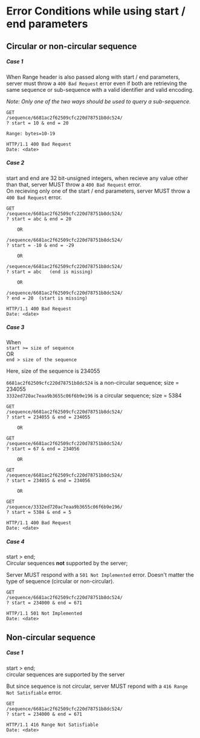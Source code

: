 # Error Conditions while using start / end parameters
## Circular or non-circular sequence
##### Case 1
When Range header is also passed along with start / end parameters, server must throw a `400 Bad Request` error even if both are retrieving the same sequence or sub-sequence with a valid identifier and valid encoding.

_Note: Only one of the two ways should be used to query a sub-sequence._

```
GET
/sequence/6681ac2f62509cfc220d78751b8dc524/
? start = 10 & end = 20

Range: bytes=10-19

```

```
HTTP/1.1 400 Bad Request
Date: <date>
```

##### Case 2
start and end are 32 bit-unsigned integers, when recieve any value other than that, server MUST throw a `400 Bad Request` error.  
On recieving only one of the start / end parameters, server MUST throw a `400 Bad Request` error.


```
GET
/sequence/6681ac2f62509cfc220d78751b8dc524/
? start = abc & end = 20

    OR

/sequence/6681ac2f62509cfc220d78751b8dc524/
? start = -10 & end = -29

    OR

/sequence/6681ac2f62509cfc220d78751b8dc524/
? start = abc   (end is missing)

    OR

/sequence/6681ac2f62509cfc220d78751b8dc524/
? end = 20  (start is missing)
```

```
HTTP/1.1 400 Bad Request
Date: <date>
```

##### Case 3
When  
`start >= size of sequence`  
OR  
`end > size of the sequence`

Here, size of the sequence is 234055

`6681ac2f62509cfc220d78751b8dc524` is a non-circular sequence; size = 234055  
`3332ed720ac7eaa9b3655c06f6b9e196` is a circular sequence; size = 5384

```
GET
/sequence/6681ac2f62509cfc220d78751b8dc524/
? start = 234055 & end = 234055

    OR

GET
/sequence/6681ac2f62509cfc220d78751b8dc524/
? start = 67 & end = 234056

    OR

GET
/sequence/6681ac2f62509cfc220d78751b8dc524/
? start = 234055 & end = 234056

    OR

GET
/sequence/3332ed720ac7eaa9b3655c06f6b9e196/
? start = 5384 & end = 5

```

```
HTTP/1.1 400 Bad Request
Date: <date>
```

##### Case 4
start > end;  
Circular sequences **not** supported by the server;  

Server MUST respond with a `501 Not Implemented` error. Doesn't matter the type of sequence (circular or non-circular).


```
GET
/sequence/6681ac2f62509cfc220d78751b8dc524/
? start = 234000 & end = 671
```

```
HTTP/1.1 501 Not Implemented
Date: <date>
```



## Non-circular sequence
##### Case 1
start > end;  
circular sequences are supported by the server  

But since sequence is not circular, server MUST repond with a `416 Range Not Satisfiable` error.

```
GET
/sequence/6681ac2f62509cfc220d78751b8dc524/
? start = 234000 & end = 671
```

```
HTTP/1.1 416 Range Not Satisfiable
Date: <date>
```
